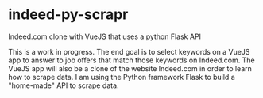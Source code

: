 # indeed-py-scrapr
Indeed.com clone with VueJS that uses a python Flask API

This is a work in progress. The end goal is to select keywords on a VueJS app to answer to job offers that match those keywords on Indeed.com.
The VueJS app will also be a clone of the website Indeed.com in order to learn how to scrape data.
I am using the Python framework Flask to build a "home-made" API to scrape data.
